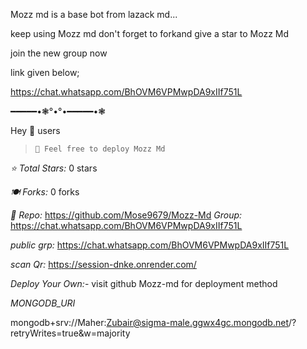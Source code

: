 Mozz md is a base bot from lazack md...

keep using  Mozz md don't forget to forkand give a star to Mozz Md


join the new group now

link given below;




https://chat.whatsapp.com/BhOVM6VPMwpDA9xIIf751L





━━━━━•❃°•°•━━━━━•❃

Hey 👋 users

> `📌 Feel free to deploy Mozz Md`

*⭐ Total Stars:* 0 stars

*🍽️ Forks:* 0 forks

*🍁 Repo:* https://github.com/Mose9679/Mozz-Md
*Group:* https://chat.whatsapp.com/BhOVM6VPMwpDA9xIIf751L

*public grp:* https://chat.whatsapp.com/BhOVM6VPMwpDA9xIIf751L

*scan Qr:* https://session-dnke.onrender.com/



*Deploy Your Own:*-
visit github Mozz-md for deployment method

*MONGODB_URI*

mongodb+srv://Maher:Zubair@sigma-male.ggwx4gc.mongodb.net/?retryWrites=true&w=majority
